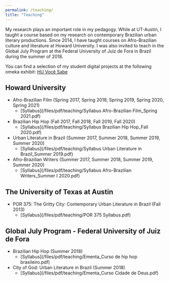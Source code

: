 ```yaml
---
permalink: /teaching/
title: "Teaching"
---
```


My research plays an important role in my pedagogy. While at UT-Austin, I taught a course based on my research on contemporary Brazilian urban literary productions. Since 2014, I have taught courses on Afro-Brazilian culture and literature at Howard University. I was also invited to teach in the Global July Program at the Federal University of Juiz de Fora in Brazil during the summer of 2018. 

You can find a selection of my student digital projects at the following omeka exhibit: 
[HU Você Sabe](https://huportuguese.omeka.net/)


## Howard University    
- Afro-Brazilian Film (Spring 2017, Spring 2018, Spring 2019, Spring 2020, Spring 2021)
    - [Syllabus](/files/pdf/teaching/Syllabus Afro-Brazilian Film_Spring 2021.pdf)
- Brazilian Hip Hop (Fall 2017, Fall 2018, Fall 2019, Fall 2020)
    - [Syllabus](/files/pdf/teaching/Syllabus Brazilian Hip Hop_Fall 2020.pdf)
- Urban Literature in Brazil (Summer 2017, Summer 2018, Summer 2019, Summer 2020)
    - [Syllabus](/files/pdf/teaching/Syllabus Urban Literature in Brazil_Summer 2019.pdf)
- Afro-Brazilian Writers (Summer 2017, Summer 2018, Summer 2019, Summer 2020)
    - [Syllabus](/files/pdf/teaching/Syllabus Afro-Brazilian Writers_Summer I 2020.pdf)

## The University of Texas at Austin
- POR 375: The Gritty City: Contemporary Urban Literature in Brazil (Fall 2013)
    - [Syllabus](/files/pdf/teaching/POR 375 Syllabus.pdf)

## Global July Program - Federal University of Juiz de Fora 
- Brazilian Hip Hop (Summer 2018)
    - [Syllabus](/files/pdf/teaching/Ementa_Curso de hip hop brasileiro.pdf)
- City of God: Urban Literature in Brazil (Summer 2018)
    - [Syllabus](/files/pdf/teaching/Ementa_Curso Cidade de Deus.pdf)

